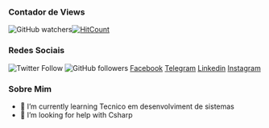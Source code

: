 ### Contador de Views
![GitHub watchers](https://img.shields.io/github/watchers/dieguesmosken/dieguesmosken?style=social)[![HitCount](http://hits.dwyl.com/dieguesmosken/dieguesmosken.svg)](http://hits.dwyl.com/dieguesmosken/dieguesmosken)
### Redes Sociais
![Twitter Follow](https://img.shields.io/twitter/follow/dieguesmosken?style=social) ![GitHub followers](https://img.shields.io/github/followers/dieguesmosken?style=social)
[Facebook](facebook.com/dieguesmosken) [Telegram](http://t.me/dieguesmosken) [Linkedin](linkedin.com/in/dieguesmosken) [Instagram](instagram.com/matheus.mosken)
### Sobre Mim
- 🌱 I’m currently learning Tecnico em desenvolviment de sistemas
- 🤔 I’m looking for help with Csharp
<!--
**dieguesmosken/dieguesmosken** is a ✨ _special_ ✨ repository because its `README.md` (this file) appears on your GitHub profile.

Here are some ideas to get you started:

- 🔭 I’m currently working on ...
- 🌱 I’m currently learning ...
- 👯 I’m looking to collaborate on ...
- 🤔 I’m looking for help with ...
- 💬 Ask me about ...
- 📫 How to reach me: ...
- 😄 Pronouns: ...
- ⚡ Fun fact: ...
-->
